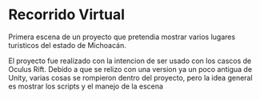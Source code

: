 # Recorrido Virtual

Primera escena de un proyecto que pretendia mostrar varios lugares turisticos del estado de Michoacán. 

El proyecto fue realizado con la intencion de ser usado con los cascos de Oculus Rift. Debido a que se relizo con una version ya un poco antigua de Unity, varias cosas se rompieron dentro del proyecto, pero la idea general es mostrar los scripts y el manejo de la escena
